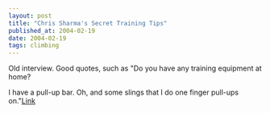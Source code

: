 ```yaml
---
layout: post
title: "Chris Sharma's Secret Training Tips"
published_at: 2004-02-19
date: 2004-02-19
tags: climbing
---
```


Old interview. Good quotes, such as "Do you have any training equipment at home?  

I have a pull-up bar. Oh, and some slings that I do one finger pull-ups on."[Link](http://www.cc.nctu.edu.tw/~mclub/meichu/project/sharma/sharma1.html)  